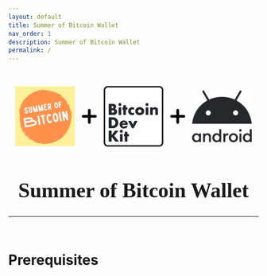 ```yaml
---
layout: default
title: Summer of Bitcoin Wallet
nav_order: 1
description: Summer of Bitcoin Wallet
permalink: /
---
```


<link rel="preconnect" href="https://fonts.googleapis.com">
<link rel="preconnect" href="https://fonts.gstatic.com" crossorigin>
<link href="https://fonts.googleapis.com/css2?family=JetBrains+Mono:wght@500&display=swap" rel="stylesheet"> 


<br/>
<!-- logos -->
<div style="display: flex; justify-content: space-evenly; align-items: center; margin-top: 1rem;">
  <img id="summer-logo" src="./images/summer.jpg" width="120px" height="120px" />
  <img id="plus-sign-0" src="./images/plus.png" width="30px" height="30px"/>
  <!-- <p>➕</p> -->
  <img id="bitcoindevkit-logo" src="./images/bitcoindevkit.svg" width="120px" />
  <img id="plus-sign-1" src="./images/plus.png" width="30px" height="30px"/>
  <!-- <p>➕</p> -->
  <img id="android-logo" src="./images/android.svg" width="120px" />
</div>

<center>
  <h1 style="font-size: 42px !important; font-family: 'JetBrains Mono'; margin-top: 4rem">Summer of Bitcoin Wallet</h1>
  <hr>
  <br/>
</center>

# Prerequisites
